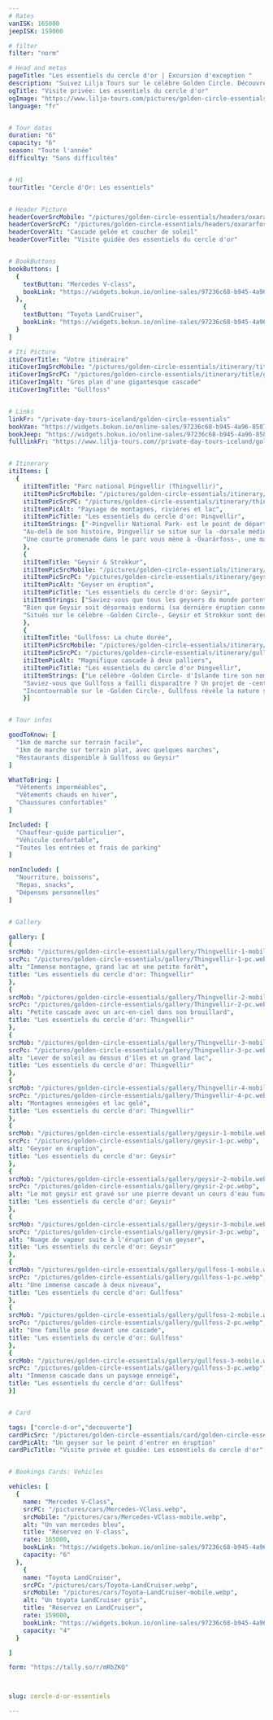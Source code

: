 ```yaml
---
# Rates
vanISK: 165000
jeepISK: 159000

# filter
filter: "norm"

# Head and metas
pageTitle: "Les essentiels du cercle d'or | Excursion d'exception "
description: "Suivez Lilja Tours sur le célèbre Golden Circle. Découvrez Þingvellir, Geysir et Gullfoss en une visite de 6 heures."
ogTitle: "Visite privée: Les essentiels du cercle d'or"
ogImage: "https://www.lilja-tours.com/pictures/golden-circle-essentials/card/golden-circle-card.webp"
language: "fr"


# Tour datas
duration: "6"
capacity: "6"
season: "Toute l'année"
difficulty: "Sans difficultés"


# H1
tourTitle: "Cercle d'Or: Les essentiels"


# Header Picture
headerCoverSrcMobile: "/pictures/golden-circle-essentials/headers/oxararfoss-mobile.webp"
headerCoverSrcPC: "/pictures/golden-circle-essentials/headers/oxararfoss-pc.webp"
headerCoverAlt: "Cascade gelée et coucher de soleil"
headerCoverTitle: "Visite guidée des essentiels du cercle d'or"


# BookButtons
bookButtons: [
  {
    textButton: "Mercedes V-class",
    bookLink: "https://widgets.bokun.io/online-sales/97236c68-b945-4a96-8587-660bdc4c45fd/experience-calendar/753710"
  },
    {
    textButton: "Toyota LandCruiser",
    bookLink: "https://widgets.bokun.io/online-sales/97236c68-b945-4a96-8587-660bdc4c45fd/experience-calendar/753711"
  }
]

# Iti Picture
itiCoverTitle: "Votre itinéraire"
itiCoverImgSrcMobile: "/pictures/golden-circle-essentials/itinerary/title/gullfoss-mobile.webp"
itiCoverImgSrcPC: "/pictures/golden-circle-essentials/itinerary/title/gullfoss-pc.webp"
itiCoverImgAlt: "Gros plan d'une gigantesque cascade"
itiCoverImgTitle: "Gullfoss"


# Links
linkFr: "/private-day-tours-iceland/golden-circle-essentials"
bookVan: "https://widgets.bokun.io/online-sales/97236c68-b945-4a96-8587-660bdc4c45fd/experience-calendar/753710"
bookJeep: "https://widgets.bokun.io/online-sales/97236c68-b945-4a96-8587-660bdc4c45fd/experience-calendar/753711"
fulllinkFr: "https://www.lilja-tours.com//private-day-tours-iceland/golden-circle-essentials"


# Itinerary
itiItems: [
  { 
    itiItemTitle: "Parc national Þingvellir (Thingvellir)",
    itiItemPicSrcMobile: "/pictures/golden-circle-essentials/itinerary/thingvellir/Thingvellir-portrait.webp",
    itiItemPicSrcPC: "/pictures/golden-circle-essentials/itinerary/thingvellir/Thingvellir-landscape.webp",
    itiItemPicAlt: "Paysage de montagnes, rivières et lac",
    itiItemPicTitle: "Les essentiels du cercle d'or: Þingvellir",
    itiItemStrings: ["-Þingvellir National Park- est le point de départ idéal pour votre -Golden Circle tour-, offrant des paysages époustouflants et une riche histoire. Fondé en 930, il abrite le premier parlement du monde, où les colons islandais se réunissaient chaque année pour élaborer des lois. Le parlement est resté ici jusqu'en 1798, et en 2004, Þingvellir est devenu un -site du patrimoine mondial de l'UNESCO-.",
    "Au-delà de son histoire, Þingvellir se situe sur la -dorsale médio-atlantique-, où les plaques eurasienne et nord-américaine se séparent. C’est le seul endroit au monde où cette faille est visible au-dessus du niveau de la mer. Depuis la -plateforme d'observation de Hákið-, vous vous tiendrez au bord du continent américain.",
    "Une courte promenade dans le parc vous mène à -Öxarárfoss-, une magnifique cascade au passé unique."]
    },
    {
    itiItemTitle: "Geysir & Strokkur",
    itiItemPicSrcMobile: "/pictures/golden-circle-essentials/itinerary/geysir/geysir-portrait.webp",
    itiItemPicSrcPC: "/pictures/golden-circle-essentials/itinerary/geysir/geysir-landscape.webp",
    itiItemPicAlt: "Geyser en éruption",
    itiItemPicTitle: "Les essentiels du cercle d'or: Geysir",
    itiItemStrings: ["Saviez-vous que tous les geysers du monde portent le nom de -Geysir- en Islande ? Le mot geyser vient du verbe islandais -að geysa-, qui signifie jaillir.",
    "Bien que Geysir soit désormais endormi (sa dernière éruption connue date de -2000-), son voisin -Strokkur- reste très actif. Strokkur entre en éruption toutes les -5 à 10 minutes-, offrant aux visiteurs des jaillissements spectaculaires d'eau bouillante.",
    "Situés sur le célèbre -Golden Circle-, Geysir et Strokkur sont des merveilles naturelles incontournables, témoignant de la puissance géothermique de l'Islande. Ne manquez pas l'occasion d'admirer de près les éruptions spectaculaires de Strokkur !"]
    },
    {
    itiItemTitle: "Gullfoss: La chute dorée",
    itiItemPicSrcMobile: "/pictures/golden-circle-essentials/itinerary/gullfoss/gullfoss-portrait.webp",
    itiItemPicSrcPC: "/pictures/golden-circle-essentials/itinerary/gullfoss/gullfoss-landscape.webp",
    itiItemPicAlt: "Magnifique cascade à deux palliers",
    itiItemPicTitle: "Les essentiels du cercle d'or Þingvellir",
    itiItemStrings: ["Le célèbre -Golden Circle- d'Islande tire son nom de -Gullfoss-, la majestueuse -Cascade d'Or-. Bien que plusieurs légendes expliquent son nom, votre guide vous racontera les histoires fascinantes lors de votre visite.",
    "Saviez-vous que Gullfoss a failli disparaître ? Un projet de -centrale hydroélectrique- menaçait de transformer cette merveille naturelle à jamais. Heureusement, les efforts de conservation ont préservé sa beauté, permettant aux visiteurs d'admirer sa puissance brute aujourd'hui.",
    "Incontournable sur le -Golden Circle-, Gullfoss révèle la nature sauvage de l'Islande avec ses cascades tonitruantes et son magnifique brouillard doré."]
    }]


# Tour infos

goodToKnow: [
  "1km de marche sur terrain facile", 
  "1km de marche sur terrain plat, avec quelques marches", 
  "Restaurants disponible à Gullfoss ou Geysir"
]

WhatToBring: [
  "Vêtements imperméables", 
  "Vêtements chauds en hiver", 
  "Chaussures confortables"
]

Included: [
  "Chauffeur-guide particulier",
  "Véhicule confortable",
  "Toutes les entrées et frais de parking"
]

nonIncluded: [
  "Nourriture, boissons", 
  "Repas, snacks", 
  "Dépenses personnelles"
]


# Gallery

gallery: [
{
srcMob: "/pictures/golden-circle-essentials/gallery/Thingvellir-1-mobile.webp",
srcPc: "/pictures/golden-circle-essentials/gallery/Thingvellir-1-pc.webp",
alt: "Immense montagne, grand lac et une petite forêt",
title: "Les essentiels du cercle d'or: Thingvellir"
},    
{
srcMob: "/pictures/golden-circle-essentials/gallery/Thingvellir-2-mobile.webp",
srcPc: "/pictures/golden-circle-essentials/gallery/Thingvellir-2-pc.webp",
alt: "Petite cascade avec un arc-en-ciel dans son brouillard",
title: "Les essentiels du cercle d'or: Thingvellir"
},    
{
srcMob: "/pictures/golden-circle-essentials/gallery/Thingvellir-3-mobile.webp",
srcPc: "/pictures/golden-circle-essentials/gallery/Thingvellir-3-pc.webp",
alt: "Lever de soleil au dessus d'îles et un grand lac",
title: "Les essentiels du cercle d'or: Thingvellir"
},  
{
srcMob: "/pictures/golden-circle-essentials/gallery/Thingvellir-4-mobile.webp",
srcPc: "/pictures/golden-circle-essentials/gallery/Thingvellir-4-pc.webp",
alt: "Montagnes enneigées et lac gelé",
title: "Les essentiels du cercle d'or: Thingvellir"
},  
{
srcMob: "/pictures/golden-circle-essentials/gallery/geysir-1-mobile.webp",
srcPc: "/pictures/golden-circle-essentials/gallery/geysir-1-pc.webp",
alt: "Geyser en éruption",
title: "Les essentiels du cercle d'or: Geysir"
},   
{
srcMob: "/pictures/golden-circle-essentials/gallery/geysir-2-mobile.webp",
srcPc: "/pictures/golden-circle-essentials/gallery/geysir-2-pc.webp",
alt: "Le mot geysir est gravé sur une pierre devant un cours d'eau fumant",
title: "Les essentiels du cercle d'or: Geysir"
},    
{
srcMob: "/pictures/golden-circle-essentials/gallery/geysir-3-mobile.webp",
srcPc: "/pictures/golden-circle-essentials/gallery/geysir-3-pc.webp",
alt: "Nuage de vapeur suite à l'éruption d'un geyser",
title: "Les essentiels du cercle d'or: Geysir"
},  
{
srcMob: "/pictures/golden-circle-essentials/gallery/gullfoss-1-mobile.webp",
srcPc: "/pictures/golden-circle-essentials/gallery/gullfoss-1-pc.webp",
alt: "Une immense cascade à deux niveaux",
title: "Les essentiels du cercle d'or: Gullfoss"
},  
{
srcMob: "/pictures/golden-circle-essentials/gallery/gullfoss-2-mobile.webp",
srcPc: "/pictures/golden-circle-essentials/gallery/gullfoss-2-pc.webp",
alt: "Une famille pose devant une cascade",
title: "Les essentiels du cercle d'or: Gullfoss"
},  
{
srcMob: "/pictures/golden-circle-essentials/gallery/gullfoss-3-mobile.webp",
srcPc: "/pictures/golden-circle-essentials/gallery/gullfoss-3-pc.webp",
alt: "Immense cascade dans un paysage enneigé",
title: "Les essentiels du cercle d'or: Gullfoss"
}]


# Card

tags: ["cercle-d-or","decouverte"]
cardPicSrc: "/pictures/golden-circle-essentials/card/golden-circle-essentials-card.webp"
cardPicAlt: "Un geyser sur le point d'entrer en éruption"
cardPicTitle: "Visite privée et guidée: Les essentiels du cercle d'or"


# Bookings Cards: Vehicles

vehicles: [
  {
    name: "Mercedes V-Class",
    srcPC: "/pictures/cars/Mercedes-VClass.webp",
    srcMobile: "/pictures/cars/Mercedes-VClass-mobile.webp",
    alt: "Un van mercedes bleu",
    title: "Réservez en V-class",
    rate: 165000,
    bookLink: "https://widgets.bokun.io/online-sales/97236c68-b945-4a96-8587-660bdc4c45fd/experience-calendar/753710",
    capacity: "6"
  },
    {
    name: "Toyota LandCruiser",
    srcPC: "/pictures/cars/Toyota-LandCruiser.webp",
    srcMobile: "/pictures/cars/Toyota-LandCruiser-mobile.webp",
    alt: "Un toyota LandCruiser gris",
    title: "Réservez en LandCruiser",
    rate: 159000,
    bookLink: "https://widgets.bokun.io/online-sales/97236c68-b945-4a96-8587-660bdc4c45fd/experience-calendar/753711",
    capacity: "4"
  }

]

form: "https://tally.so/r/mRbZKQ"



slug: cercle-d-or-essentiels

---
```

